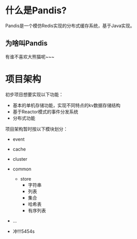 # 什么是Pandis?
Pandis是一个模仿Redis实现的分布式缓存系统，基于Java实现。

## 为啥叫Pandis
有谁不喜欢大熊猫呢~~~

# 项目架构
初步项目想要实现以下功能：
* 基本的单机存储功能，实现不同特点的kv数据存储结构
* 基于Reactor模式的事件分发系统
* 分布式功能

项目架构暂时按以下模块划分：
* event
* cache
* cluster
* common
  * store
    * 字符串
    * 列表
    * 集合
    * 哈希表
    * 有序列表
* ...

* 冲!!!5454s